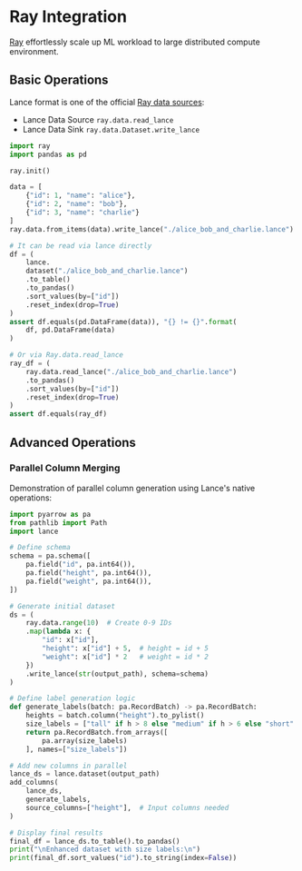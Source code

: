 # Ray Integration

[Ray](https://www.anyscale.com/product/open-source/ray) effortlessly scale up ML workload to large distributed
compute environment.

## Basic Operations

Lance format is one of the official [Ray data sources](https://docs.ray.io/en/latest/data/api/input_output.html#lance):

* Lance Data Source `ray.data.read_lance`
* Lance Data Sink `ray.data.Dataset.write_lance`

```python
import ray
import pandas as pd

ray.init()

data = [
    {"id": 1, "name": "alice"},
    {"id": 2, "name": "bob"},
    {"id": 3, "name": "charlie"}
]
ray.data.from_items(data).write_lance("./alice_bob_and_charlie.lance")

# It can be read via lance directly
df = (
    lance.
    dataset("./alice_bob_and_charlie.lance")
    .to_table()
    .to_pandas()
    .sort_values(by=["id"])
    .reset_index(drop=True)
)
assert df.equals(pd.DataFrame(data)), "{} != {}".format(
    df, pd.DataFrame(data)
)

# Or via Ray.data.read_lance
ray_df = (
    ray.data.read_lance("./alice_bob_and_charlie.lance")
    .to_pandas()
    .sort_values(by=["id"])
    .reset_index(drop=True)
)
assert df.equals(ray_df)
```

## Advanced Operations

### Parallel Column Merging

Demonstration of parallel column generation using Lance's native operations:

```python
import pyarrow as pa
from pathlib import Path
import lance

# Define schema
schema = pa.schema([
    pa.field("id", pa.int64()),
    pa.field("height", pa.int64()),
    pa.field("weight", pa.int64()),
])

# Generate initial dataset
ds = (
    ray.data.range(10)  # Create 0-9 IDs
    .map(lambda x: {
        "id": x["id"],
        "height": x["id"] + 5,  # height = id + 5
        "weight": x["id"] * 2   # weight = id * 2
    })
    .write_lance(str(output_path), schema=schema)
)

# Define label generation logic
def generate_labels(batch: pa.RecordBatch) -> pa.RecordBatch:
    heights = batch.column("height").to_pylist()
    size_labels = ["tall" if h > 8 else "medium" if h > 6 else "short" for h in heights]
    return pa.RecordBatch.from_arrays([
        pa.array(size_labels)
    ], names=["size_labels"])

# Add new columns in parallel
lance_ds = lance.dataset(output_path)
add_columns(
    lance_ds,
    generate_labels,
    source_columns=["height"],  # Input columns needed
)

# Display final results
final_df = lance_ds.to_table().to_pandas()
print("\nEnhanced dataset with size labels:\n")
print(final_df.sort_values("id").to_string(index=False))
``` 